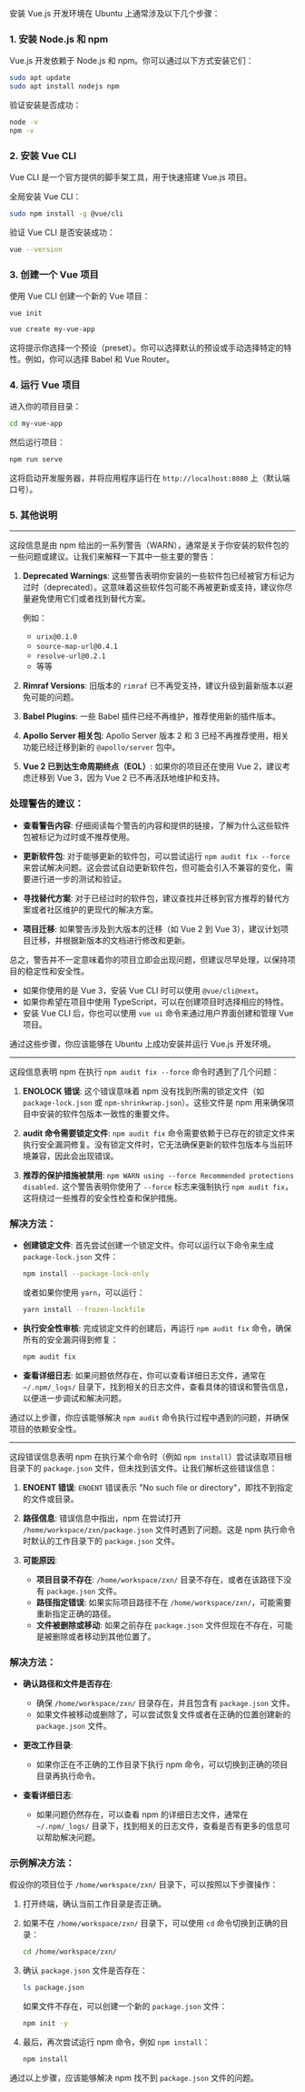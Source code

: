 安装 Vue.js 开发环境在 Ubuntu 上通常涉及以下几个步骤：

### 1. 安装 Node.js 和 npm

Vue.js 开发依赖于 Node.js 和 npm。你可以通过以下方式安装它们：

```bash
sudo apt update
sudo apt install nodejs npm
```

验证安装是否成功：

```bash
node -v
npm -v
```

### 2. 安装 Vue CLI

Vue CLI 是一个官方提供的脚手架工具，用于快速搭建 Vue.js 项目。

全局安装 Vue CLI：

```bash
sudo npm install -g @vue/cli
```

验证 Vue CLI 是否安装成功：

```bash
vue --version
```

### 3. 创建一个 Vue 项目

使用 Vue CLI 创建一个新的 Vue 项目：
```
vue init
```

```bash
vue create my-vue-app
```

这将提示你选择一个预设（preset）。你可以选择默认的预设或手动选择特定的特性。例如，你可以选择 Babel 和 Vue Router。

### 4. 运行 Vue 项目

进入你的项目目录：

```bash
cd my-vue-app
```

然后运行项目：

```bash
npm run serve
```

这将启动开发服务器，并将应用程序运行在 `http://localhost:8080` 上（默认端口号）。

### 5. 其他说明


---


这段信息是由 npm 给出的一系列警告（WARN），通常是关于你安装的软件包的一些问题或建议。让我们来解释一下其中一些主要的警告：

1. **Deprecated Warnings**: 这些警告表明你安装的一些软件包已经被官方标记为过时（deprecated）。这意味着这些软件包可能不再被更新或支持，建议你尽量避免使用它们或者找到替代方案。

   例如：
   - `urix@0.1.0`
   - `source-map-url@0.4.1`
   - `resolve-url@0.2.1`
   - 等等

2. **Rimraf Versions**: 旧版本的 `rimraf` 已不再受支持，建议升级到最新版本以避免可能的问题。

3. **Babel Plugins**: 一些 Babel 插件已经不再维护，推荐使用新的插件版本。

4. **Apollo Server 相关包**: Apollo Server 版本 2 和 3 已经不再推荐使用，相关功能已经迁移到新的 `@apollo/server` 包中。

5. **Vue 2 已到达生命周期终点（EOL）**: 如果你的项目还在使用 Vue 2，建议考虑迁移到 Vue 3，因为 Vue 2 已不再活跃地维护和支持。

### 处理警告的建议：

- **查看警告内容**: 仔细阅读每个警告的内容和提供的链接，了解为什么这些软件包被标记为过时或不推荐使用。
  
- **更新软件包**: 对于能够更新的软件包，可以尝试运行 `npm audit fix --force` 来尝试解决问题。这会尝试自动更新软件包，但可能会引入不兼容的变化，需要进行进一步的测试和验证。

- **寻找替代方案**: 对于已经过时的软件包，建议查找并迁移到官方推荐的替代方案或者社区维护的更现代的解决方案。

- **项目迁移**: 如果警告涉及到大版本的迁移（如 Vue 2 到 Vue 3），建议计划项目迁移，并根据新版本的文档进行修改和更新。

总之，警告并不一定意味着你的项目立即会出现问题，但建议尽早处理，以保持项目的稳定性和安全性。

- 如果你使用的是 Vue 3，安装 Vue CLI 时可以使用 `@vue/cli@next`。
- 如果你希望在项目中使用 TypeScript，可以在创建项目时选择相应的特性。
- 安装 Vue CLI 后，你也可以使用 `vue ui` 命令来通过用户界面创建和管理 Vue 项目。

通过这些步骤，你应该能够在 Ubuntu 上成功安装并运行 Vue.js 开发环境。

---

这段信息表明 npm 在执行 `npm audit fix --force` 命令时遇到了几个问题：

1. **ENOLOCK 错误**: 这个错误意味着 npm 没有找到所需的锁定文件（如 `package-lock.json` 或 `npm-shrinkwrap.json`）。这些文件是 npm 用来确保项目中安装的软件包版本一致性的重要文件。

2. **audit 命令需要锁定文件**: `npm audit fix` 命令需要依赖于已存在的锁定文件来执行安全漏洞修复。没有锁定文件时，它无法确保更新的软件包版本与当前环境兼容，因此会出现错误。

3. **推荐的保护措施被禁用**: `npm WARN using --force Recommended protections disabled.` 这个警告表明你使用了 `--force` 标志来强制执行 `npm audit fix`，这将绕过一些推荐的安全性检查和保护措施。

### 解决方法：

- **创建锁定文件**: 首先尝试创建一个锁定文件。你可以运行以下命令来生成 `package-lock.json` 文件：

  ```bash
  npm install --package-lock-only
  ```

  或者如果你使用 `yarn`，可以运行：

  ```bash
  yarn install --frozen-lockfile
  ```

- **执行安全性审核**: 完成锁定文件的创建后，再运行 `npm audit fix` 命令，确保所有的安全漏洞得到修复：

  ```bash
  npm audit fix
  ```

- **查看详细日志**: 如果问题依然存在，你可以查看详细日志文件，通常在 `~/.npm/_logs/` 目录下，找到相关的日志文件，查看具体的错误和警告信息，以便进一步调试和解决问题。

通过以上步骤，你应该能够解决 `npm audit` 命令执行过程中遇到的问题，并确保项目的依赖安全性。

---

这段错误信息表明 npm 在执行某个命令时（例如 `npm install`）尝试读取项目根目录下的 `package.json` 文件，但未找到该文件。让我们解析这些错误信息：

1. **ENOENT 错误**: `ENOENT` 错误表示 "No such file or directory"，即找不到指定的文件或目录。
   
2. **路径信息**: 错误信息中指出，npm 在尝试打开 `/home/workspace/zxn/package.json` 文件时遇到了问题。这是 npm 执行命令时默认的工作目录下的 `package.json` 文件。

3. **可能原因**:
   - **项目目录不存在**: `/home/workspace/zxn/` 目录不存在，或者在该路径下没有 `package.json` 文件。
   - **路径指定错误**: 如果实际项目路径不在 `/home/workspace/zxn/`，可能需要重新指定正确的路径。
   - **文件被删除或移动**: 如果之前存在 `package.json` 文件但现在不存在，可能是被删除或者移动到其他位置了。

### 解决方法：

- **确认路径和文件是否存在**:
  - 确保 `/home/workspace/zxn/` 目录存在，并且包含有 `package.json` 文件。
  - 如果文件被移动或删除了，可以尝试恢复文件或者在正确的位置创建新的 `package.json` 文件。

- **更改工作目录**:
  - 如果你正在不正确的工作目录下执行 npm 命令，可以切换到正确的项目目录再执行命令。

- **查看详细日志**:
  - 如果问题仍然存在，可以查看 npm 的详细日志文件，通常在 `~/.npm/_logs/` 目录下，找到相关的日志文件，查看是否有更多的信息可以帮助解决问题。

### 示例解决方法：

假设你的项目位于 `/home/workspace/zxn/` 目录下，可以按照以下步骤操作：

1. 打开终端，确认当前工作目录是否正确。

2. 如果不在 `/home/workspace/zxn/` 目录下，可以使用 `cd` 命令切换到正确的目录：

   ```bash
   cd /home/workspace/zxn/
   ```

3. 确认 `package.json` 文件是否存在：

   ```bash
   ls package.json
   ```

   如果文件不存在，可以创建一个新的 `package.json` 文件：

   ```bash
   npm init -y
   ```

4. 最后，再次尝试运行 npm 命令，例如 `npm install`：

   ```bash
   npm install
   ```

通过以上步骤，应该能够解决 npm 找不到 `package.json` 文件的问题。
